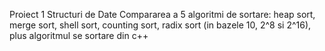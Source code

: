 Proiect 1 Structuri de Date
Compararea a 5 algoritmi de sortare: heap sort, merge sort, shell sort, counting sort, radix sort (in bazele 10, 2^8 si 2^16), plus algoritmul se sortare din c++
